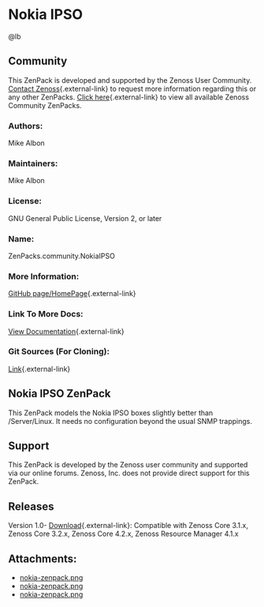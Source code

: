 # Nokia IPSO

@lb[](img/zenpack-nokia-zenpack.png)

## Community

This ZenPack is developed and supported by the Zenoss User Community.
[Contact Zenoss](https://tryit.zenoss.com/zenpack-contact/){.external-link} to
request more information regarding this or any other ZenPacks. [Click here](https://zenoss.com/product/zenpacks?f%5B0%5D=im_field_zenpack_category:1021){.external-link} to
view all available Zenoss Community ZenPacks.

### Authors:

Mike Albon

### Maintainers:

Mike Albon

### License:

GNU General Public License, Version 2, or later

### Name:

ZenPacks.community.NokiaIPSO

### More Information:

[GitHub page/HomePage](https://github.com/zenoss/ZenPacks.community.NokiaIPSO){.external-link}

### Link To More Docs:

[View Documentation](http://community.zenoss.org/docs/DOC-3475){.external-link}

### Git Sources (For Cloning):

[Link](https://github.com/zenoss/ZenPacks.community.NokiaIPSO.git){.external-link}

## Nokia IPSO ZenPack

This ZenPack models the Nokia IPSO boxes slightly better than
/Server/Linux. It needs no configuration beyond the usual SNMP
trappings.

## Support

This ZenPack is developed by the Zenoss user community and supported via
our online forums. Zenoss, Inc. does not provide direct support for this
ZenPack.

## Releases

Version 1.0- [Download](https://storage.googleapis.com/zenpacks/ZenPacks.community.NokiaIPSO/1.0/ZenPacks.community.NokiaIPSO-1.0.egg){.external-link}:   Compatible with Zenoss Core 3.1.x, Zenoss Core 3.2.x, Zenoss Core
    4.2.x, Zenoss Resource Manager 4.1.x

## Attachments:

-   [nokia-zenpack.png](img/zenpack-nokia-zenpack.png)
-   [nokia-zenpack.png](img/zenpack-nokia-zenpack.png)
-   [nokia-zenpack.png](img/zenpack-nokia-zenpack.png)

